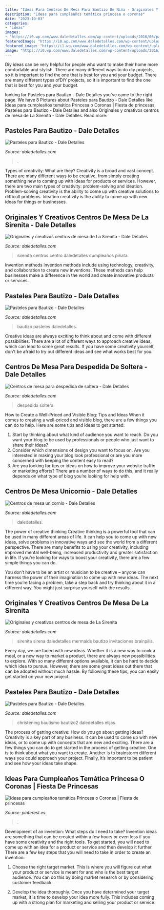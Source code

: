 ```yaml
---
title: "Ideas Para Centros De Mesa Para Bautizo De Niña - Originales Y Creativos Centros De Mesa De La Sirenita"
description: "Ideas para cumpleaños temática princesa o coronas"
date: "2023-10-03"
categories:
- "ideas"
images:
- "https://i0.wp.com/www.daledetalles.com/wp-content/uploads/2016/06/pastel-para-bautizo2.jpg"
featuredImage: "https://i0.wp.com/www.daledetalles.com/wp-content/uploads/2016/06/pastel-para-bautizo2.jpg"
featured_image: "https://i1.wp.com/www.daledetalles.com/wp-content/uploads/2016/08/centro-de-mesa-sirenita9.jpg"
image: "https://i0.wp.com/www.daledetalles.com/wp-content/uploads/2016/06/pastel-para-bautizo2.jpg"
---
```



Diy ideas can be very helpful for people who want to make their home more comfortable and stylish. There are many different ways to do diy projects, so it is important to find the one that is best for you and your budget. There are many different types ofDIY projects, so it is important to find the one that is best for you and your budget.

	

		
looking for Pasteles para Bautizo - Dale Detalles you've came to the right page. We have 8 Pictures about Pasteles para Bautizo - Dale Detalles like Ideas para cumpleaños temática Princesa o Coronas | Fiesta de princesas, Pasteles para Bautizo - Dale Detalles and also Originales y creativos centros de mesa de La Sirenita - Dale Detalles. Read more:
		
    
## Pasteles Para Bautizo - Dale Detalles

<img loading=lazy src="https://i1.wp.com/www.daledetalles.com/wp-content/uploads/2016/06/pastel-para-bautizo9.jpg" onerror="this.onerror=null;this.src='https://tse2.mm.bing.net/th?id=OIP.UxZAr_mrE3nplCBEoUkskwHaJ4&amp;pid=15.1';" alt="Pasteles para Bautizo - Dale Detalles">

_Source: daledetalles.com_

>. 

	

Types of creativity: What are they?
Creativity is a broad and vast concept. There are many different ways to be creative, from simply creating something new to coming up with ideas for products or services. However, there are two main types of creativity: problem-solving and ideation. Problem-solving creativity is the ability to come up with creative solutions to difficult problems. Ideation creativity is the ability to come up with new ideas for things or businesses.

    
## Originales Y Creativos Centros De Mesa De La Sirenita - Dale Detalles

<img loading=lazy src="https://i1.wp.com/www.daledetalles.com/wp-content/uploads/2016/08/centro-de-mesa-sirenita9.jpg" onerror="this.onerror=null;this.src='https://tse1.mm.bing.net/th?id=OIP.y0C6BURWjkvhoG6R2O4Q1wHaQW&amp;pid=15.1';" alt="Originales y creativos centros de mesa de La Sirenita - Dale Detalles">

_Source: daledetalles.com_

>sirenita centros centro daledetalles cumpleaños piñata. 

	

Invention methods
Invention methods include using technology, creativity, and collaboration to create new inventions. These methods can help businesses make a difference in the world and create innovative products or services.

    
## Pasteles Para Bautizo - Dale Detalles

<img loading=lazy src="https://i0.wp.com/www.daledetalles.com/wp-content/uploads/2016/06/pastel-para-bautizo33.jpg" onerror="this.onerror=null;this.src='https://tse2.mm.bing.net/th?id=OIP.RfsJ8XEJ9gPXsylBzqGWXQHaLH&amp;pid=15.1';" alt="Pasteles para Bautizo - Dale Detalles">

_Source: daledetalles.com_

>bautizo pasteles daledetalles. 

	

Creative ideas are always exciting to think about and come with different possibilities. There are a lot of different ways to approach creative ideas, which can lead to some great results. If you have some creativity yourself, don't be afraid to try out different ideas and see what works best for you.

    
## Centros De Mesa Para Despedida De Soltera - Dale Detalles

<img loading=lazy src="https://i2.wp.com/www.daledetalles.com/wp-content/uploads/2016/07/centros-de-mesa-para-despedida-de-soltera.jpg" onerror="this.onerror=null;this.src='https://tse1.mm.bing.net/th?id=OIP.3xecuWE_JAwfkfAoJTuWFADMEy&amp;pid=15.1';" alt="Centros de mesa para despedida de soltera - Dale Detalles">

_Source: daledetalles.com_

>despedida soltera. 

	

How to Create a Well-Priced and Visible Blog: Tips and Ideas
When it comes to creating a well-priced and visible blog, there are a few things you can do to help. Here are some tips and ideas to get started: 
1. Start by thinking about what kind of audience you want to reach. Do you want your blog to be used by professionals or people who just want to share their ideas? 
2. Consider which dimensions of design you want to focus on. Are you interested in making your blog look professional or are you more concerned with keeping the content easy to read? 
3. Are you looking for tips or ideas on how to improve your website traffic or marketing efforts? There are a number of ways to do this, and it really depends on what type of blog you’re looking for help with. 

    
## Centros De Mesa Unicornio - Dale Detalles

<img loading=lazy src="https://i1.wp.com/www.daledetalles.com/wp-content/uploads/2018/02/centros-de-mesa-unicornio7-576x1024.jpg?resize=576%2C1024" onerror="this.onerror=null;this.src='https://tse3.mm.bing.net/th?id=OIP.vITgCbDWaPbsB1JuigiiSgHaNK&amp;pid=15.1';" alt="Centros de mesa unicornio - Dale Detalles">

_Source: daledetalles.com_

>daledetalles. 

	

The power of creative thinking
Creative thinking is a powerful tool that can be used in many different areas of life. It can help you to come up with new ideas, solve problems in innovative ways and see the world from a different perspective.
There are many benefits to using your creativity, including improved mental well-being, increased productivity and greater satisfaction in life. If you’re looking for ways to boost your creativity, there are a few simple things you can do.

You don’t have to be an artist or musician to be creative – anyone can harness the power of their imagination to come up with new ideas. The next time you’re facing a problem, take a step back and try thinking about it in a different way. You might just surprise yourself with the results.

    
## Originales Y Creativos Centros De Mesa De La Sirenita

<img loading=lazy src="http://i1.wp.com/www.daledetalles.com/wp-content/uploads/2016/08/centro-de-mesa-sirenita8.jpg?resize=498%2C885" onerror="this.onerror=null;this.src='https://tse3.mm.bing.net/th?id=OIP.0u8HLhMahdZ8XBpeEw07gQHaNK&amp;pid=15.1';" alt="Originales y creativos centros de mesa de La Sirenita">

_Source: daledetalles.com_

>sirenita sirena daledetalles mermaids bautizo invitaciones brainpills. 

	

Every day, we are faced with new ideas. Whether it is a new way to cook a meal, or a new way to market a product, there are always new possibilities to explore. With so many different options available, it can be hard to decide which idea to pursue. However, there are some great ideas out there that can be adopted without much hassle. By following these tips, you can easily get started on your new project.

    
## Pasteles Para Bautizo - Dale Detalles

<img loading=lazy src="https://i0.wp.com/www.daledetalles.com/wp-content/uploads/2016/06/pastel-para-bautizo2.jpg" onerror="this.onerror=null;this.src='https://tse2.mm.bing.net/th?id=OIP.1uvZjA4f4n4dyUgEBhGS7AHaLG&amp;pid=15.1';" alt="Pasteles para Bautizo - Dale Detalles">

_Source: daledetalles.com_

>christening bautismo bautizo2 daledetalles elijas. 

	

The process of getting creative: How do you go about getting ideas?
Creativity is a key part of any business. It can be used to come up with new ideas, or to come up with concepts that are new and exciting. There are a few things you can do to get started in the process of getting creative. One is to think about what you want to create. Another is to brainstorm different ways you could approach your project. Finally, it’s important to be patient and see how your ideas take shape.

    
## Ideas Para Cumpleaños Temática Princesa O Coronas | Fiesta De Princesas

<img loading=lazy src="https://i.pinimg.com/736x/65/f4/c0/65f4c09b9be12953baf0894742089ec5.jpg" onerror="this.onerror=null;this.src='https://tse2.mm.bing.net/th?id=OIP.GOAIUSXwb-G1rdJBlf0TsAHaJ3&amp;pid=15.1';" alt="Ideas para cumpleaños temática Princesa o Coronas | Fiesta de princesas">

_Source: pinterest.es_

>. 

	

Development of an invention: What steps do I need to take?
Invention ideas are something that can be created within a few hours or even less if you have some creativity and the right tools. To get started, you will need to come up with an idea for a product or service and then develop it further. There are a few key steps that you will need to take in order to create an invention:
1. Choose the right target market. This is where you will figure out what your product or service is meant for and who is the best target audience. You can do this by doing market research or by considering customer feedback.

2. Develop the idea thoroughly. Once you have determined your target market, it is time to develop your idea more fully. This includes coming up with a strong plan for marketing and selling your product or service.

